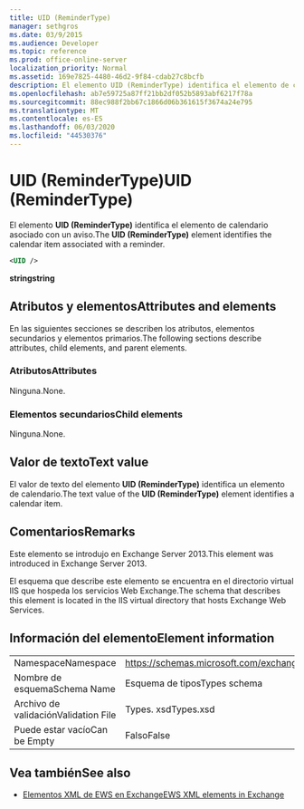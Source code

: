 ```yaml
---
title: UID (ReminderType)
manager: sethgros
ms.date: 03/9/2015
ms.audience: Developer
ms.topic: reference
ms.prod: office-online-server
localization_priority: Normal
ms.assetid: 169e7825-4480-46d2-9f84-cdab27c8bcfb
description: El elemento UID (ReminderType) identifica el elemento de calendario asociado con un aviso.
ms.openlocfilehash: ab7e59725a87ff21bb2df052b5893abf6217f78a
ms.sourcegitcommit: 88ec988f2bb67c1866d06b361615f3674a24e795
ms.translationtype: MT
ms.contentlocale: es-ES
ms.lasthandoff: 06/03/2020
ms.locfileid: "44530376"
---
```

# <a name="uid-remindertype"></a><span data-ttu-id="41b94-103">UID (ReminderType)</span><span class="sxs-lookup"><span data-stu-id="41b94-103">UID (ReminderType)</span></span>

<span data-ttu-id="41b94-104">El elemento **UID (ReminderType)** identifica el elemento de calendario asociado con un aviso.</span><span class="sxs-lookup"><span data-stu-id="41b94-104">The **UID (ReminderType)** element identifies the calendar item associated with a reminder.</span></span> 
  
```XML
<UID />
```

 <span data-ttu-id="41b94-105">**string**</span><span class="sxs-lookup"><span data-stu-id="41b94-105">**string**</span></span>
## <a name="attributes-and-elements"></a><span data-ttu-id="41b94-106">Atributos y elementos</span><span class="sxs-lookup"><span data-stu-id="41b94-106">Attributes and elements</span></span>

<span data-ttu-id="41b94-107">En las siguientes secciones se describen los atributos, elementos secundarios y elementos primarios.</span><span class="sxs-lookup"><span data-stu-id="41b94-107">The following sections describe attributes, child elements, and parent elements.</span></span>
  
### <a name="attributes"></a><span data-ttu-id="41b94-108">Atributos</span><span class="sxs-lookup"><span data-stu-id="41b94-108">Attributes</span></span>

<span data-ttu-id="41b94-109">Ninguna.</span><span class="sxs-lookup"><span data-stu-id="41b94-109">None.</span></span>
  
### <a name="child-elements"></a><span data-ttu-id="41b94-110">Elementos secundarios</span><span class="sxs-lookup"><span data-stu-id="41b94-110">Child elements</span></span>

<span data-ttu-id="41b94-111">Ninguna.</span><span class="sxs-lookup"><span data-stu-id="41b94-111">None.</span></span>
  
## <a name="text-value"></a><span data-ttu-id="41b94-112">Valor de texto</span><span class="sxs-lookup"><span data-stu-id="41b94-112">Text value</span></span>

<span data-ttu-id="41b94-113">El valor de texto del elemento **UID (ReminderType)** identifica un elemento de calendario.</span><span class="sxs-lookup"><span data-stu-id="41b94-113">The text value of the **UID (ReminderType)** element identifies a calendar item.</span></span> 
  
## <a name="remarks"></a><span data-ttu-id="41b94-114">Comentarios</span><span class="sxs-lookup"><span data-stu-id="41b94-114">Remarks</span></span>

<span data-ttu-id="41b94-115">Este elemento se introdujo en Exchange Server 2013.</span><span class="sxs-lookup"><span data-stu-id="41b94-115">This element was introduced in Exchange Server 2013.</span></span>
  
<span data-ttu-id="41b94-116">El esquema que describe este elemento se encuentra en el directorio virtual IIS que hospeda los servicios Web Exchange.</span><span class="sxs-lookup"><span data-stu-id="41b94-116">The schema that describes this element is located in the IIS virtual directory that hosts Exchange Web Services.</span></span>
  
## <a name="element-information"></a><span data-ttu-id="41b94-117">Información del elemento</span><span class="sxs-lookup"><span data-stu-id="41b94-117">Element information</span></span>

|||
|:-----|:-----|
|<span data-ttu-id="41b94-118">Namespace</span><span class="sxs-lookup"><span data-stu-id="41b94-118">Namespace</span></span>  <br/> |https://schemas.microsoft.com/exchange/services/2006/types  <br/> |
|<span data-ttu-id="41b94-119">Nombre de esquema</span><span class="sxs-lookup"><span data-stu-id="41b94-119">Schema Name</span></span>  <br/> |<span data-ttu-id="41b94-120">Esquema de tipos</span><span class="sxs-lookup"><span data-stu-id="41b94-120">Types schema</span></span>  <br/> |
|<span data-ttu-id="41b94-121">Archivo de validación</span><span class="sxs-lookup"><span data-stu-id="41b94-121">Validation File</span></span>  <br/> |<span data-ttu-id="41b94-122">Types. xsd</span><span class="sxs-lookup"><span data-stu-id="41b94-122">Types.xsd</span></span>  <br/> |
|<span data-ttu-id="41b94-123">Puede estar vacío</span><span class="sxs-lookup"><span data-stu-id="41b94-123">Can be Empty</span></span>  <br/> |<span data-ttu-id="41b94-124">Falso</span><span class="sxs-lookup"><span data-stu-id="41b94-124">False</span></span>  <br/> |
   
## <a name="see-also"></a><span data-ttu-id="41b94-125">Vea también</span><span class="sxs-lookup"><span data-stu-id="41b94-125">See also</span></span>



- [<span data-ttu-id="41b94-126">Elementos XML de EWS en Exchange</span><span class="sxs-lookup"><span data-stu-id="41b94-126">EWS XML elements in Exchange</span></span>](ews-xml-elements-in-exchange.md)

